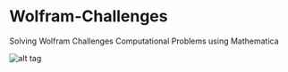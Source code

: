 # Wolfram-Challenges
Solving Wolfram Challenges Computational Problems using Mathematica

![alt tag](https://cloud.githubusercontent.com/assets/7700267/24033695/8bb29b6e-0ac4-11e7-9f7e-3af13777a155.png)

